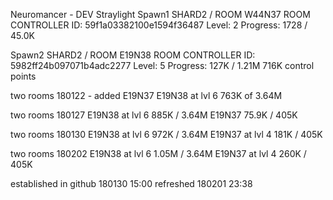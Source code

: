 Neuromancer - DEV
Straylight
Spawn1 SHARD2 / ROOM W44N37
ROOM CONTROLLER ID: 59f1a03382100e1594f36487
Level: 2  Progress: 1728 / 45.0K

Spawn2
SHARD2 / ROOM E19N38
ROOM CONTROLLER ID: 5982ff24b097071b4adc2277
Level: 5  Progress: 127K / 1.21M
716K control points

two rooms 180122 - added E19N37
E19N38 at lvl 6  763K of 3.64M

two rooms 180127
E19N38 at lvl 6  885K / 3.64M
E19N37 75.9K / 405K

two rooms 180130
E19N38 at lvl 6  972K / 3.64M
E19N37 at lvl 4 181K / 405K

two rooms 180202
E19N38 at lvl 6 1.05M / 3.64M
E19N37 at lvl 4 260K / 405K

established in github 180130 15:00
refreshed 180201 23:38
